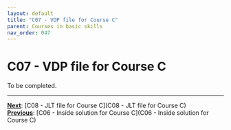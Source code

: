 ```yaml
---
layout: default
title: "C07 - VDP file for Course C"
parent: Courses in basic skills
nav_order: 047
---
```


# C07 - VDP file for Course C

To be completed.  




---
**<u>Next</u>**: [C08 - JLT file for Course C](C08 - JLT file for Course C)   
**<u>Previous</u>**: [C06 - Inside solution for Course C](C06 - Inside solution for Course C)  
